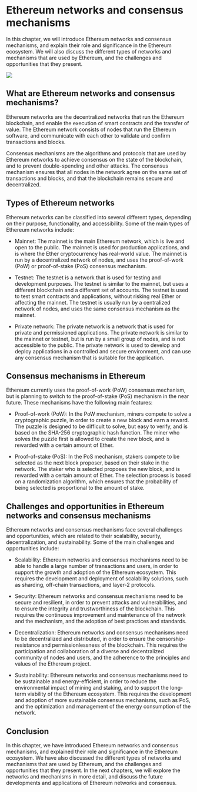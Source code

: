 # Ethereum networks and consensus mechanisms

In this chapter, we will introduce Ethereum networks and consensus mechanisms, and explain their role and significance in the Ethereum ecosystem. We will also discuss the different types of networks and mechanisms that are used by Ethereum, and the challenges and opportunities that they present.

![](../images/DALL·E%202022-12-03%2022.20.50%20-%20A%20rubber%20duck%20wearing%20a%20headset%20and%20conducting%20an%20orchestra.png)

## What are Ethereum networks and consensus mechanisms?

Ethereum networks are the decentralized networks that run the Ethereum blockchain, and enable the execution of smart contracts and the transfer of value. The Ethereum network consists of nodes that run the Ethereum software, and communicate with each other to validate and confirm transactions and blocks.

Consensus mechanisms are the algorithms and protocols that are used by Ethereum networks to achieve consensus on the state of the blockchain, and to prevent double-spending and other attacks. The consensus mechanism ensures that all nodes in the network agree on the same set of transactions and blocks, and that the blockchain remains secure and decentralized.

## Types of Ethereum networks

Ethereum networks can be classified into several different types, depending on their purpose, functionality, and accessibility. Some of the main types of Ethereum networks include:

- Mainnet: The mainnet is the main Ethereum network, which is live and open to the public. The mainnet is used for production applications, and is where the Ether cryptocurrency has real-world value. The mainnet is run by a decentralized network of nodes, and uses the proof-of-work (PoW) or proof-of-stake (PoS) consensus mechanism.

- Testnet: The testnet is a network that is used for testing and development purposes. The testnet is similar to the mainnet, but uses a different blockchain and a different set of accounts. The testnet is used to test smart contracts and applications, without risking real Ether or affecting the mainnet. The testnet is usually run by a centralized network of nodes, and uses the same consensus mechanism as the mainnet.

- Private network: The private network is a network that is used for private and permissioned applications. The private network is similar to the mainnet or testnet, but is run by a small group of nodes, and is not accessible to the public. The private network is used to develop and deploy applications in a controlled and secure environment, and can use any consensus mechanism that is suitable for the application.

## Consensus mechanisms in Ethereum

Ethereum currently uses the proof-of-work (PoW) consensus mechanism, but is planning to switch to the proof-of-stake (PoS) mechanism in the near future. These mechanisms have the following main features:

- Proof-of-work (PoW): In the PoW mechanism, miners compete to solve a cryptographic puzzle, in order to create a new block and earn a reward. The puzzle is designed to be difficult to solve, but easy to verify, and is based on the SHA-256 cryptographic hash function. The miner who solves the puzzle first is allowed to create the new block, and is rewarded with a certain amount of Ether.

- Proof-of-stake (PoS): In the PoS mechanism, stakers compete to be selected as the next block proposer, based on their stake in the network. The staker who is selected proposes the new block, and is rewarded with a certain amount of Ether. The selection process is based on a randomization algorithm, which ensures that the probability of being selected is proportional to the amount of stake.

## Challenges and opportunities in Ethereum networks and consensus mechanisms

Ethereum networks and consensus mechanisms face several challenges and opportunities, which are related to their scalability, security, decentralization, and sustainability. Some of the main challenges and opportunities include:

- Scalability: Ethereum networks and consensus mechanisms need to be able to handle a large number of transactions and users, in order to support the growth and adoption of the Ethereum ecosystem. This requires the development and deployment of scalability solutions, such as sharding, off-chain transactions, and layer-2 protocols.

- Security: Ethereum networks and consensus mechanisms need to be secure and resilient, in order to prevent attacks and vulnerabilities, and to ensure the integrity and trustworthiness of the blockchain. This requires the continuous improvement and maintenance of the network and the mechanism, and the adoption of best practices and standards.

- Decentralization: Ethereum networks and consensus mechanisms need to be decentralized and distributed, in order to ensure the censorship-resistance and permissionlessness of the blockchain. This requires the participation and collaboration of a diverse and decentralized community of nodes and users, and the adherence to the principles and values of the Ethereum project.

- Sustainability: Ethereum networks and consensus mechanisms need to be sustainable and energy-efficient, in order to reduce the environmental impact of mining and staking, and to support the long-term viability of the Ethereum ecosystem. This requires the development and adoption of more sustainable consensus mechanisms, such as PoS, and the optimization and management of the energy consumption of the network.

## Conclusion

In this chapter, we have introduced Ethereum networks and consensus mechanisms, and explained their role and significance in the Ethereum ecosystem. We have also discussed the different types of networks and mechanisms that are used by Ethereum, and the challenges and opportunities that they present. In the next chapters, we will explore the networks and mechanisms in more detail, and discuss the future developments and applications of Ethereum networks and consensus.

